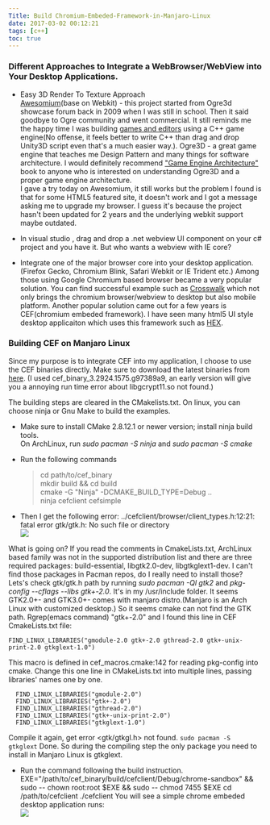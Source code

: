 ```yaml
---
Title: Build Chromium-Embeded-Framework-in-Manjaro-Linux
date: 2017-03-02 00:12:21
tags: [c++]
toc: true
---
```


### Different Approaches to Integrate a WebBrowser/WebView into Your Desktop Applications.  

* Easy 3D Render To Texture Approach  
[Awesomium](http://www.awesomium.com)(base on Webkit) - this project started from Ogre3d showcase forum back in 2009 when I was still in school. Then it said goodbye to Ogre community and went commercial. It still reminds me the happy time I was building [games and editors](http://youchaosdevelopment.blogspot.com/2009/02/world-of-champloo.html) using a C++ game engine(No offense, it feels better to write C++ than drag and drop Unity3D script even that's a much easier way.). Ogre3D - a great game engine that teaches me Design Pattern and many things for software architecture. I would definitely recommend ["Game Engine Architecture"](https://www.amazon.com/Engine-Architecture-Second-Jason-Gregory/dp/1466560010) book to anyone who is interested on understanding Ogre3D and a proper game engine architecture.  
I gave a try today on Awesomium, it still works but the problem I found is that for some HTML5 featured site, it doesn't work and I got a message asking me to upgrade my browser. I guess it's because the project hasn't been updated for 2 years and the underlying webkit support maybe outdated.  

* In visual studio , drag and drop a .net webview UI component on your c# project and you have it. But who wants a webview with IE core?  

* Integrate one of the major browser core into your desktop application. (Firefox Gecko, Chromium Blink, Safari Webkit or IE Trident etc.) Among those using Google Chromium based browser became a very popular solution. You can find successful example such as [Crosswalk](https://crosswalk-project.org/documentation/about/demos.html) which not only brings the chromium browser/webview to desktop but also mobile platform.
Another popular solution came out for a few years is CEF(chromium embeded framework). I have seen many html5 UI style desktop applicaiton which uses this framework such as [HEX](https://github.com/netease-youdao/hex).

### Building CEF on Manjaro Linux  
Since my purpose is to integrate CEF into my application, I choose to use the CEF binaries directly. Make sure to download the latest binaries from [here](http://opensource.spotify.com/cefbuilds/index.html). (I used cef_binary_3.2924.1575.g97389a9, an early version will give you a annoying run time error about libgcrypt11.so not found.)

The building steps are cleared in the CMakelists.txt. On linux, you can choose ninja or Gnu Make to build the examples.  

* Make sure to install CMake 2.8.12.1 or newer version; install ninja build tools.  
  On ArchLinux, run  *sudo pacman -S ninja* and *sudo pacman -S cmake*  
  
* Run the following commands  
  > cd path/to/cef_binary  
  > mkdir build && cd build  
  > cmake -G "Ninja" -DCMAKE_BUILD_TYPE=Debug ..  
  > ninja cefclient cefsimple  

* Then I get the following error:
  ../cefclient/browser/client_types.h:12:21: fatal error gtk/gtk.h: No such file or directory  
![](/images/gtkerror.png)

What is going on? If you read the comments in CmakeLists.txt, ArchLinux based family was not in the supported distribution list and there are three required packages: build-essential, libgtk2.0-dev, libgtkglext1-dev. I can't find those packages in Pacman repos, do I really need to install those? 
Lets's check gtk/gtk.h path by running *sudo pacman -Ql gtk2* and *pkg-config --cflags --libs gtk+-2.0*. It's in my /usr/include folder. It seems GTK2.0+- and GTK3.0+- comes with manjaro distro.(Manjaro is an Arch Linux with customized desktop.) So it seems cmake can not find the GTK path. Rgrep(emacs command) "gtk+-2.0" and I found this line in CEF CmakeLists.txt file:  

```
FIND_LINUX_LIBRARIES("gmodule-2.0 gtk+-2.0 gthread-2.0 gtk+-unix-print-2.0 gtkglext-1.0")
```  

This macro is defined in cef_macros.cmake:142 for reading pkg-config into cmake. Change this one line in CMakeLists.txt into multiple lines, passing libraries' names one by one.
```
  FIND_LINUX_LIBRARIES("gmodule-2.0")
  FIND_LINUX_LIBRARIES("gtk+-2.0")
  FIND_LINUX_LIBRARIES("gthread-2.0")
  FIND_LINUX_LIBRARIES("gtk+-unix-print-2.0")
  FIND_LINUX_LIBRARIES("gtkglext-1.0")
```
Compile it again, get error <gtk/gtkgl.h> not found. ```sudo pacman -S gtkglext```
Done. So during the compiling step the only package you need to install in Manjaro Linux is gtkglext.  

* Run the command following the build instruction.
EXE="/path/to/cef_binary/build/cefclient/Debug/chrome-sandbox" && sudo -- chown root:root $EXE && sudo -- chmod 7455 $EXE
cd /path/to/cefclient
./cefclient
You will see a simple chrome embeded desktop application runs:  
![](/images/cef.png)





  
  
  


